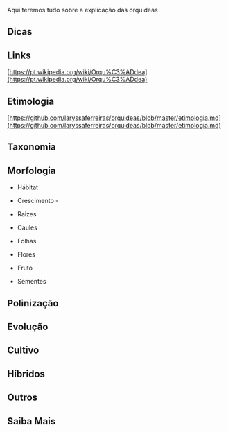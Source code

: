 Aqui teremos tudo sobre a explicação das orquideas

## Dicas

## Links
[https://pt.wikipedia.org/wiki/Orqu%C3%ADdea](https://pt.wikipedia.org/wiki/Orqu%C3%ADdea)

## Etimologia
[https://github.com/laryssaferreiras/orquideas/blob/master/etimologia.md](https://github.com/laryssaferreiras/orquideas/blob/master/etimologia.md)
## Taxonomia

## Morfologia
* Hábitat
* Crescimento - 

* Raizes
* Caules 
* Folhas
* Flores
* Fruto
* Sementes
## Polinização

## Evolução

## Cultivo

## Híbridos

## Outros

## Saiba Mais
